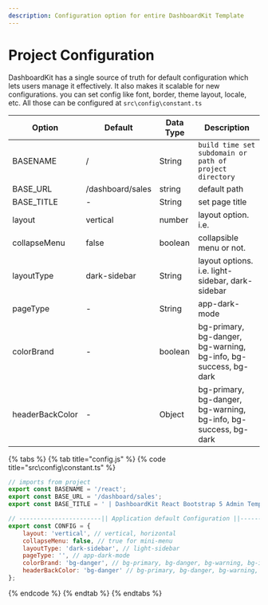 ```yaml
---
description: Configuration option for entire DashboardKit Template
---
```


# Project Configuration

DashboardKit has a single source of truth for default configuration which lets users manage it effectively. It also makes it scalable for new configurations. you can set config like font, border, theme layout, locale, etc. All those can be configured at `src\config\constant.ts`

| **Option**      | **Default**      | **Data Type** | **Description**                                                 |
| --------------- | ---------------- | ------------- | --------------------------------------------------------------- |
| BASENAME        | /                | String        | `build time set subdomain or path of project directory`         |
| BASE\_URL       | /dashboard/sales | string        | default path                                                    |
| BASE\_TITLE     | -                | String        | set page title                                                  |
| layout          | vertical         | number        | layout option. i.e.                                             |
| collapseMenu    | false            | boolean       | collapsible menu or not.                                        |
| layoutType      | dark-sidebar     | String        | layout options. i.e. light-sidebar, dark-sidebar                |
| pageType        | -                | String        | app-dark-mode                                                   |
| colorBrand      | -                | boolean       | bg-primary, bg-danger, bg-warning, bg-info, bg-success, bg-dark |
| headerBackColor | -                | Object        | bg-primary, bg-danger, bg-warning, bg-info, bg-success, bg-dark |

{% tabs %}
{% tab title="config.js" %}
{% code title="src\config\constant.ts" %}
```javascript
// imports from project
export const BASENAME = '/react';
export const BASE_URL = '/dashboard/sales';
export const BASE_TITLE = ' | DashboardKit React Bootstrap 5 Admin Template';

// -----------------------|| Application default Configuration ||-----------------------//
export const CONFIG = {
    layout: 'vertical', // vertical, horizontal
    collapseMenu: false, // true for mini-menu
    layoutType: 'dark-sidebar', // light-sidebar
    pageType: '', // app-dark-mode
    colorBrand: 'bg-danger', // bg-primary, bg-danger, bg-warning, bg-info, bg-success, bg-dark
    headerBackColor: 'bg-danger' // bg-primary, bg-danger, bg-warning, bg-info, bg-success, bg-dark
};

```
{% endcode %}
{% endtab %}
{% endtabs %}
